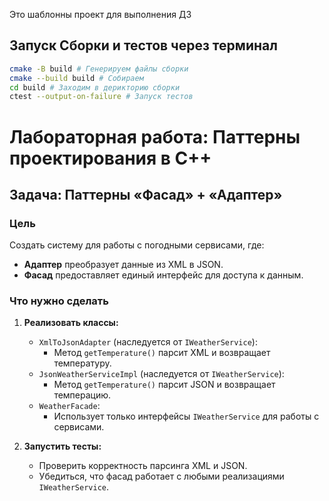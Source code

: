 Это шаблонны проект для выполнения ДЗ

## Запуск Сборки и тестов через терминал

```bash
cmake -B build # Генерируем файлы сборки
cmake --build build # Собираем
cd build # Заходим в дерикторию сборки
ctest --output-on-failure # Запуск тестов
```

# Лабораторная работа: Паттерны проектирования в C++

## Задача: Паттерны «Фасад» + «Адаптер»

### Цель
Создать систему для работы с погодными сервисами, где:
- **Адаптер** преобразует данные из XML в JSON.
- **Фасад** предоставляет единый интерфейс для доступа к данным.

### Что нужно сделать
1. **Реализовать классы:**
   - `XmlToJsonAdapter` (наследуется от `IWeatherService`):
     - Метод `getTemperature()` парсит XML и возвращает температуру.
   - `JsonWeatherServiceImpl` (наследуется от `IWeatherService`):
     - Метод `getTemperature()` парсит JSON и возвращает темперацию.
   - `WeatherFacade`:
     - Использует только интерфейсы `IWeatherService` для работы с сервисами.

2. **Запустить тесты:**
   - Проверить корректность парсинга XML и JSON.
   - Убедиться, что фасад работает с любыми реализациями `IWeatherService`.


